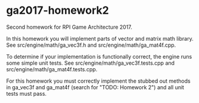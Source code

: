 # ga2017-homework2
Second homework for RPI Game Architecture 2017.

In this homework you will implement parts of vector and matrix math library. 
See src/engine/math/ga_vec3f.h and src/engine/math/ga_mat4f.cpp.

To determine if your implementation is functionally correct, the engine runs
some simple unit tests. See src/engine/math/ga_vec3f.tests.cpp and
src/engine/math/ga_mat4f.tests.cpp.

For this homework you must correctly implement the stubbed out methods
in ga_vec3f and ga_mat4f (search for "TODO: Homework 2") and all unit tests
must pass.
